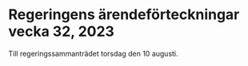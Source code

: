 # Regeringens ärendeförteckningar vecka 32, 2023

Till regeringssammanträdet torsdag den 10 augusti.
